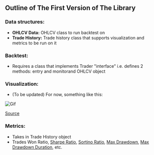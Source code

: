 ## Outline of The First Version of The Library

### **Data structures:**
* **OHLCV Data:** OHLCV class to run backtest on
* **Trade History:** Trade history class that supports visualization and metrics to be run on it
### **Backtest:**
* Requires a class that implements Trader "interface" i.e. defines 2 methods: entry and monitorand OHLCV object
### **Visualization:**
* (To be updated) For now, something like this:


![Gif](https://media1.giphy.com/media/SV1u3WJjoHMTsrAIB0/giphy.gif)


[Source](https://towardsdatascience.com/introduction-to-interactive-time-series-visualizations-with-plotly-in-python-d3219eb7a7af)
### **Metrics:**
* Takes in Trade History object
* Trades Won Ratio, [Sharpe Ratio](https://www.investopedia.com/terms/s/sharperatio.asp), [Sortino Ratio](https://www.investopedia.com/terms/s/sortinoratio.asp), [Max Drawdown](https://www.investopedia.com/terms/m/maximum-drawdown-mdd.asp), [Max Drawdown Duration](https://en.wikipedia.org/wiki/Drawdown_(economics)#Trading_definitions), etc.
